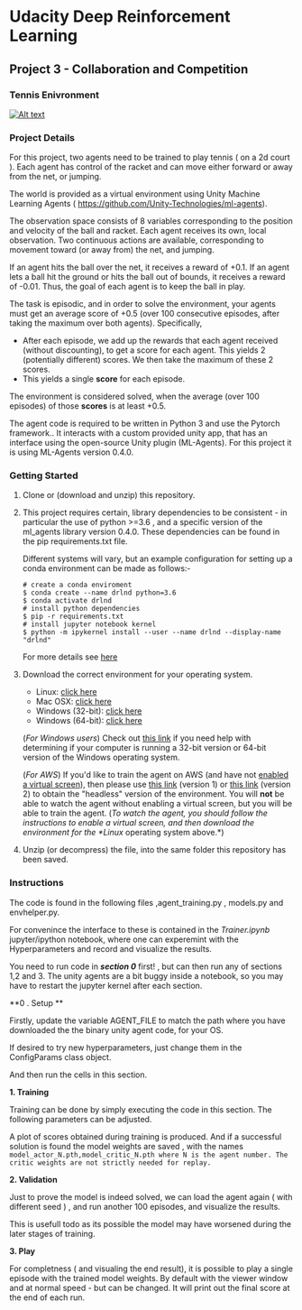 # Udacity  Deep Reinforcement Learning

## Project 3 - Collaboration and Competition

### Tennis Enivronment

[![Alt text](https://img.youtube.com/vi/BIa1UGzsWWc/0.jpg)](https://www.youtube.com/watch?v=BIa1UGzsWWc&loop=1)

### Project Details 

For this project, two agents need to be trained to play tennis ( on a 2d court ). Each agent has control of the racket and can move either forward or away from the net, or jumping.

The world is  provided as a virtual environment using Unity Machine Learning Agents ( https://github.com/Unity-Technologies/ml-agents).

The observation space consists of 8 variables corresponding to the position and velocity of the ball and racket. Each agent receives its own, local observation. Two continuous actions are available, corresponding to movement toward (or away from) the net, and jumping.

If an agent hits the ball over the net, it receives a reward of +0.1. If an agent lets a ball hit the ground or hits the ball out of bounds, it receives a reward of -0.01. Thus, the goal of each agent is to keep the ball in play.



The task is episodic, and in order to solve the environment, your agents must get an average score of +0.5 (over 100 consecutive episodes, after taking the maximum over both agents). Specifically,

- After each episode, we add up the rewards that each agent received (without discounting), to get a score for each agent. This yields 2 (potentially different) scores. We then take the maximum of these 2 scores.
- This yields a single **score** for each episode.

The environment is considered solved, when the average (over 100 episodes) of those **scores** is at least +0.5.



The agent code is required to be written in  Python 3 and use the Pytorch framework.. It interacts with a custom provided unity app, that has an interface using the open-source Unity plugin (ML-Agents). For this project it is using ML-Agents version 0.4.0.

### Getting Started

1.  Clone or (download and unzip)  this repository.

2.  This project requires certain, library dependencies to be consistent - in particular the use of python >=3.6 , and a specific version of the ml_agents library version 0.4.0. These dependencies can be found in the pip requirements.txt file. 

    Different systems will vary, but an example configuration for setting up a conda environment  can be made as follows:-

    ```
    # create a conda enviroment 
    $ conda create --name drlnd python=3.6
    $ conda activate drlnd
    # install python dependencies 
    $ pip -r requirements.txt
    # install jupyter notebook kernel 
    $ python -m ipykernel install --user --name drlnd --display-name "drlnd"
    ```
    For more details see [here](https://github.com/udacity/deep-reinforcement-learning#dependencies)

3. Download the correct environment for your operating system.

    - Linux: [click here](https://s3-us-west-1.amazonaws.com/udacity-drlnd/P2/Reacher/Reacher_Linux.zip)
    - Mac OSX: [click here](https://s3-us-west-1.amazonaws.com/udacity-drlnd/P2/Reacher/Reacher.app.zip)
    - Windows (32-bit): [click here](https://s3-us-west-1.amazonaws.com/udacity-drlnd/P2/Reacher/Reacher_Windows_x86.zip)
    - Windows (64-bit): [click here](https://s3-us-west-1.amazonaws.com/udacity-drlnd/P2/Reacher/Reacher_Windows_x86_64.zip)

    (*For Windows users*) Check out [this link](https://support.microsoft.com/en-us/help/827218/how-to-determine-whether-a-computer-is-running-a-32-bit-version-or-64) if you need help with determining if your computer is running a 32-bit version or 64-bit version of the Windows operating system.

    (*For AWS*) If you'd like to train the agent on AWS (and have not [enabled a virtual screen](https://github.com/Unity-Technologies/ml-agents/blob/master/docs/Training-on-Amazon-Web-Service.md)), then please use [this link](https://s3-us-west-1.amazonaws.com/udacity-drlnd/P2/Reacher/one_agent/Reacher_Linux_NoVis.zip) (version 1) or [this link](https://s3-us-west-1.amazonaws.com/udacity-drlnd/P2/Reacher/Reacher_Linux_NoVis.zip) (version 2) to obtain the "headless" version of the environment. You will **not** be able to watch the agent without enabling a virtual screen, but you will be able to train the agent. (*To watch the agent, you should follow the instructions to enable a virtual screen, and then download the environment for the \**Linux** operating system above.*)

4. Unzip (or decompress) the file, into the same folder this repository has been saved.

### Instructions

The code is found in the following files ,agent_training.py ,	models.py and envhelper.py.

For convenince the interface to these is contained in the *Trainer.ipynb* jupyter/ipython notebook, where one can experemint with the Hyperparameters and record and visualize the results.

You need to run code in  ***section 0*** first! ,  but can then run any of sections 1,2 and 3. The unity agents are a bit buggy inside a notebook, so you may have to restart the jupyter kernel after each section. 

**0 . Setup **

Firstly, update the variable AGENT_FILE to match the path where you have downloaded the the binary unity agent code, for your OS.

If desired to try new hyperparameters, just change them in the ConfigParams class object.

And then  run the cells in this section.

**1. Training** 

Training can be done  by simply executing the code in this section. The following parameters can be adjusted.

A plot of scores obtained during training is produced. And if a successful solution is found the model weights are saved , with the names `model_actor_N.pth,model_critic_N.pth where N is the agent number. The critic weights are not strictly needed for replay.` 

**2. Validation** 

Just to prove the model is indeed solved, we can load the agent again ( with different seed ) , and run another 100 episodes, and visualize the results.

This is usefull todo as its possible the model may have worsened during the later stages of training. 

**3. Play**

For completness ( and visualing the end result), it is possible to play a single episode with the trained model weights. By default with the viewer window and at normal speed - but can be changed. It will print out the final score at the end of each run.


